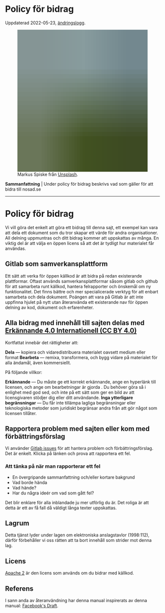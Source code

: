 # Policy för bidrag

Uppdaterad 2022-05-23, [ändringslogg](https://gitlab.com/open-data-knowledge-sharing/wiki/-/wikis/NS%C3%96D/history).

<figure>
  <img width="640" height="460"
  class="blurry-load" src="data:image/gif;base64,R0lGODlhAwACAPIFAD1KI0JSIWp2WXOIj4WVlYicngAAAAAAACH5BAAAAAAALAAAAAADAAIAAAMESDUSkAA7" data-large="https://unsplash.com/photos/n95VMLxqM2I" alt="Handskakning för att visualisera överenskommelse.
/>
<figcaption>Mer kommunal och regional data via NSÖD. <small>Bild av <a href="https://unsplash.com/@markusspiske?utm_source=nosad&utm_medium=referral">Markus Spiske</a> från <a href="https://unsplash.com/?utm_source=your_app_name&utm_medium=referral">Unsplash</a>.</small> </figcaption>
</figure>

**Sammanfattning** | Under policy för bidrag beskrivs vad som gäller för att bidra till nosad.se

<hr>



# Policy för bidrag
Vi vill göra det enkelt att göra ett bidrag till denna sajt, ett exempel kan vara att dela ett dokument som du tror skapar ett värde för andra organisationer. All delning uppmuntras och ditt bidrag kommer att uppskattas av många. En viktig del är att välja en öppen licens så att det är tydligt hur materialet får användas.

## Gitlab som samverkansplattform
Ett sätt att verka för öppen källkod är att bidra på redan existerande plattformar. Oftast används samverkansplattformar såsom gitlab och github för att samarbeta runt källkod, hantera felrapporter och önskemål om ny funktionalitet. Det finns bättre och mer specialicerade verktyg för att enbart samarbeta och dela dokument. Poängen att vara på Gitlab är att inte uppfinna hjulet på nytt utan återanvända ett existerande nav för öppen delning av kod, dokument och erfarenheter.

## Alla bidrag med innehåll till sajten delas med [Erkännande 4.0 Internationell (CC BY 4.0)](https://creativecommons.org/licenses/by/4.0/deed.sv)
Kortfattat innebär det rättigheter att:

**Dela** — kopiera och vidaredistribuera materialet oavsett medium eller format
**Bearbeta** — remixa, transformera, och bygg vidare på materialet
för alla ändamål, även kommersiellt. 

På följande villkor:

**Erkännande** — Du måste ge ett korrekt erkännande, ange en hyperlänk till licensen, och ange om bearbetningar är gjorda . Du behöver göra så i enlighet med god sed, och inte på ett sätt som ger en bild av att licensgivaren stödjer dig eller ditt användande.
**Inga ytterligare begränsningar** — Du får inte tillämpa lagliga begränsningar eller teknologiska metoder som juridiskt begränsar andra från att gör något som licensen tillåter.

## Rapportera problem med sajten eller kom med förbättringsförslag
Vi använder [Gitlab issues](https://gitlab.com/open-data-knowledge-sharing/wiki/-/issues) för att hantera problem och förbättringsförslag. Det är enkelt. Klicka på länken och prova att rapportera ett fel.

### Att tänka på när man rapporterar ett fel
- En övergripande sammanfattning och/eller kortare bakgrund
- Vad borde hända 
- Vad hände?
- Har du några ideér om vad som gått fel?

Det blir enklare för alla inblandade ju mer utförlig du är. Det roliga är att detta är ett av få fall då väldigt långa texter uppskattas.

## Lagrum
Detta tjänst lyder under lagen om elektroniska anslagstavlor (1998:112), därför förbehåller vi oss rätten att ta bort innehåll som strider mot denna lag.

## Licens
[Apache 2](https://www.apache.org/licenses/LICENSE-2.0) är den licens som används om du bidrar med källkod. 



## Referens
I sann anda av återanvändning har denna manual inspirerats av denna manual: [Facebook's Draft](https://github.com/facebook/draft-js/blob/a9316a723f9e918afde44dea68b5f9f39b7d9b00/CONTRIBUTING.md).